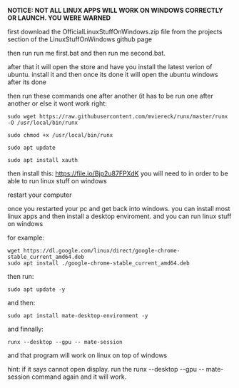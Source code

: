 **NOTICE: NOT ALL LINUX APPS WILL WORK ON WINDOWS CORRECTLY OR LAUNCH. YOU WERE WARNED**


first download the OfficialLinuxStuffOnWindows.zip file from the projects section of the LinuxStuffOnWindows github page


then run run me first.bat and then run me second.bat.


after that it will open the store and have you install the latest verion of ubuntu. install it and then once its done it will open the ubuntu windows after its done


then run these commands one after another (it has to be run one after another or else it wont work right:

```shell
sudo wget https://raw.githubusercontent.com/mviereck/runx/master/runx -O /usr/local/bin/runx
```
```shell
sudo chmod +x /usr/local/bin/runx
```
```shell
sudo apt update
```
```shell
sudo apt install xauth
```


then install this: https://file.io/Bjp2u87FPXdK
you will need to in order to be able to run linux stuff on windows


restart your computer

once you restarted your pc and get back into windows. you can install most linux apps and then install a desktop enviroment. and you can run linux stuff on windows

for example:

```shell
wget https://dl.google.com/linux/direct/google-chrome-stable_current_amd64.deb
sudo apt install ./google-chrome-stable_current_amd64.deb

```

then run:

```shell
sudo apt update -y
```
and then:

```shell
sudo apt install mate-desktop-environment -y

```
and finnally:

```shell
runx --desktop --gpu -- mate-session
```

and that program will work on linux on top of windows

hint: if it says cannot open display. run the runx --desktop --gpu -- mate-session command again and it will work.
